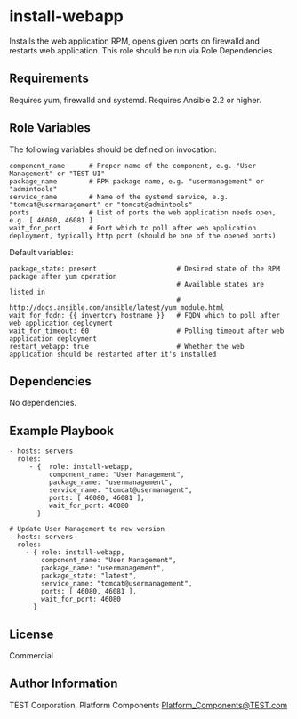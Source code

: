 install-webapp
==============

Installs the web application RPM, opens given ports on firewalld and restarts web application.
This role should be run via Role Dependencies.

Requirements
------------

Requires yum, firewalld and systemd. Requires Ansible 2.2 or higher.

Role Variables
--------------

The following variables should be defined on invocation:

    component_name      # Proper name of the component, e.g. "User Management" or "TEST UI"
    package_name        # RPM package name, e.g. "usermanagement" or "admintools"
    service_name        # Name of the systemd service, e.g. "tomcat@usermanagement" or "tomcat@admintools"
    ports               # List of ports the web application needs open, e.g. [ 46080, 46081 ]
    wait_for_port       # Port which to poll after web application deployment, typically http port (should be one of the opened ports)

Default variables:

    package_state: present                    # Desired state of the RPM package after yum operation
                                              # Available states are listed in
                                              # http://docs.ansible.com/ansible/latest/yum_module.html
    wait_for_fqdn: {{ inventory_hostname }}   # FQDN which to poll after web application deployment
    wait_for_timeout: 60                      # Polling timeout after web application deployment
    restart_webapp: true                      # Whether the web application should be restarted after it's installed

Dependencies
------------

No dependencies.

Example Playbook
----------------

    - hosts: servers
      roles:
         - {  role: install-webapp,
              component_name: "User Management",
              package_name: "usermanagement",
              service_name: "tomcat@usermanagent",
              ports: [ 46080, 46081 ],
              wait_for_port: 46080
           }
    
    # Update User Management to new version
    - hosts: servers
      roles:
        - { role: install-webapp,
            component_name: "User Management",
            package_name: "usermanagement",
            package_state: "latest",
            service_name: "tomcat@usermanagement",
            ports: [ 46080, 46081 ],
            wait_for_port: 46080
          }

License
-------

Commercial

Author Information
------------------

TEST Corporation, Platform Components <Platform_Components@TEST.com>
